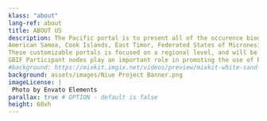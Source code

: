 ```yaml
---
klass: "about"
lang-ref: about
title: ABOUT US
description: The Pacific portal is to present all of the occurence biodiversity data currrently available on Global Biodiversity Information Facility (GBIF) from the following Pacific Island Countries and territories:
American Samoa, Cook Islands, East Timor, Federated States of Micronesia, Fiji, French Polynesia, Guam, Hawaii, Kiribati, Marshall Islands, Nauru, New Calendonia, Niue, Northern Marianas, Palau, Papua New Guinea, Samoa, Solomon Islands, Tokelau, Tonga, Tuvalu, Vanuatu and Wallis & Futuna.
These customizable portals is focused on a regional level, and will be fully hosted by the GBIF Secretariat. They will provide advanced occurrence data search, browse, map visualization and image gallery capabilities similar to that of GBIF.org, scoped to a relevant defined subset of GBIF-mediated data. 
GBIF Participant nodes play an important role in promoting the use of biodiversity data mobilized by the GBIF network, which can involve maintaining national, institutional, regional or thematic biodiversity data portals. Responding to requests to lower the technical threshold for participation in GBIF, the Secretariat is developing simple, customizable biodiversity data portals to be offered as a fully hosted service to support user communities. The Secretariat is now seeking interested GBIF Participant nodes to collaborate in a pilot phase, for a minimum of 1 year, for these GBIF hosted portals.
#background: https://mixkit.imgix.net/videos/preview/mixkit-white-sand-beach-and-palm-trees-1564-0.jpg?w=1200&h=630&fit=crop
background: assets/images/Niue Project Banner.png
imageLicense: | 
 Photo by Envato Elements
parallax: true # OPTION - default is false
height: 60vh
---
```

